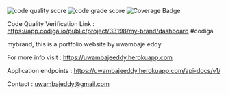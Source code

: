 ![code quality score](https://api.codiga.io/project/33198/score/svg)
![code grade score](https://api.codiga.io/project/33198/status/svg)
![Coverage Badge](https://img.shields.io/badge/coverage-76.02-green)

Code Quality Verification Link : https://app.codiga.io/public/project/33198/my-brand/dashboard #codiga

mybrand, this is a portfolio website by uwambaje eddy

For more info visit : https://uwambajeeddy.herokuapp.com

Application endpoints :  https://uwambajeeddy.herokuapp.com/api-docs/v1/

Contact : uwambajeddy@gmail.com
